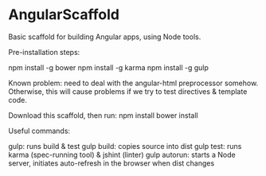 # AngularScaffold
Basic scaffold for building Angular apps, using Node tools.

Pre-installation steps:

npm install -g bower
npm install -g karma
npm install -g gulp

Known problem: need to deal with the angular-html preprocessor somehow. Otherwise, this will cause problems if we try to test directives & template code.

Download this scaffold, then run:
npm install
bower install

Useful commands:

gulp: runs build & test
gulp build: copies source into dist
gulp test: runs karma (spec-running tool) & jshint (linter)
gulp autorun: starts a Node server, initiates auto-refresh in the browser when dist changes